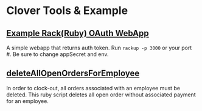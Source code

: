 Clover Tools & Example
======================

[Example Rack(Ruby) OAuth WebApp](https://github.com/mikqmas/clover/blob/master/config.ru)
---
A simple webapp that returns auth token.
Run `rackup -p 3000` or your port #. Be sure to change appSecret and env. 

[deleteAllOpenOrdersForEmployee](https://github.com/mikqmas/clover/blob/master/deleteAllOpenOrdersForEmployee.rb)
---
In order to clock-out, all orders associated with an employee must be deleted. This ruby script deletes all open order without associated payment for an employee.
